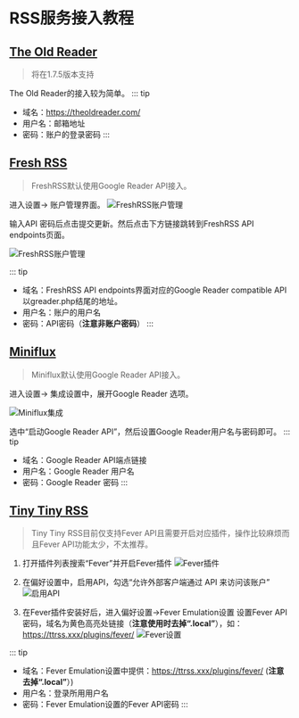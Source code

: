 # RSS服务接入教程

## [The Old Reader](https://theoldreader.com/)
> 将在1.7.5版本支持

The Old Reader的接入较为简单。
::: tip
- 域名：https://theoldreader.com/
- 用户名：邮箱地址
- 密码：账户的登录密码
:::

## [Fresh RSS](https://freshrss.org/)
> FreshRSS默认使用Google Reader API接入。

进入设置-> 账户管理界面。
![FreshRSS账户管理](/images/freshrss1.png)

输入API 密码后点击提交更新。然后点击下方链接跳转到FreshRSS API endpoints页面。

![FreshRSS账户管理](/images/freshrss2.png)

::: tip
- 域名：FreshRSS API endpoints界面对应的Google Reader compatible API以greader.php结尾的地址。
- 用户名：账户的用户名
- 密码：API密码（**注意非账户密码**）
:::

## [Miniflux](https://miniflux.app/)
> Miniflux默认使用Google Reader API接入。

进入设置-> 集成设置中，展开Google Reader 选项。

![Miniflux集成](/images/miniflux1.png)


选中“启动Google Reader API”，然后设置Google Reader用户名与密码即可。
::: tip
- 域名：Google Reader API端点链接
- 用户名：Google Reader 用户名
- 密码：Google Reader 密码
:::
## [Tiny Tiny RSS](https://tt-rss.org/)
> Tiny Tiny RSS目前仅支持Fever API且需要开启对应插件，操作比较麻烦而且Fever API功能太少，不太推荐。

1. 打开插件列表搜索“Fever”并开启Fever插件
![Fever插件](/images/tinytinyrss2.png)

2. 在偏好设置中，启用API，勾选“允许外部客户端通过 API 来访问该账户”
![启用API](/images/tinytinyrss1.png)

3. 在Fever插件安装好后，进入偏好设置->Fever Emulation设置
设置Fever API密码，域名为黄色高亮处链接（**注意使用时去掉“.local”**），如：https://ttrss.xxx/plugins/fever/
![Fever设置](/images/tinytinyrss3.png)

::: tip
- 域名：Fever Emulation设置中提供：https://ttrss.xxx/plugins/fever/ (**注意去掉“.local”**）)
- 用户名：登录所用用户名
- 密码：Fever Emulation设置的Fever API密码
:::
